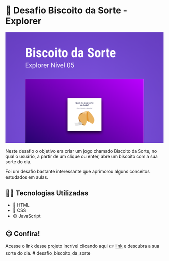 # 🥠 Desafio Biscoito da Sorte - Explorer

![imagem_projeto](./assets/desafio_wallpaper.png)

Neste desafio o objetivo era criar um jogo chamado Biscoito da Sorte, no qual o usuário, a partir de um clique ou enter, abre um biscoito com a sua sorte do dia. 

Foi um desafio bastante interessante que aprimorou alguns conceitos estudados em aulas.

## 👨‍💻 Tecnologias Utilizadas
 - 🔴 HTML 
 - 🔵 CSS
 - 🟡 JavaScript

 ## 😉 Confira!

 Acesse o link desse projeto incrível clicando aqui 👉 [link](https://antoniofmbr.github.io/desafio_biscoito_da_sorte) e descubra a sua sorte do dia. # desafio_biscoito_da_sorte
